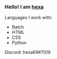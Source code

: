 ### Hello! I am <a href="https://4x04.cf">hexa</a>

Languages I work with:
<ul>
    <li>Batch</li>
    <li>HTML</li>
    <li>CSS</li>
    <li>Python</li>
</ul>

Discord: 
hexa69#7019

